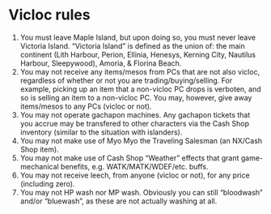 # Vicloc rules

1. You must leave Maple Island, but upon doing so, you must never leave Victoria Island. “Victoria Island” is defined as the union of: the main continent (Lith Harbour, Perion, Ellinia, Henesys, Kerning City, Nautilus Harbour, Sleepywood), Amoria, & Florina Beach.
2. You may not receive any items/mesos from PCs that are not also vicloc, regardless of whether or not you are trading/buying/selling. For example, picking up an item that a non-vicloc PC drops is verboten, and so is selling an item to a non-vicloc PC. You may, however, give away items/mesos to any PCs (vicloc or not).
3. You may not operate gachapon machines. Any gachapon tickets that you accrue may be transfered to other characters via the Cash Shop inventory (similar to the situation with islanders).
4. You may not make use of Myo Myo the Traveling Salesman (an NX/Cash Shop item).
5. You may not make use of Cash Shop “Weather” effects that grant game-mechanical benefits, e.g. WATK/MATK/WDEF/etc. buffs.
6. You may not receive leech, from anyone (vicloc or not), for any price (including zero).
7. You may not HP wash nor MP wash. Obviously you can still “bloodwash” and/or “bluewash”, as these are not actually washing at all.
